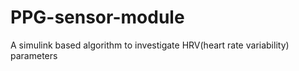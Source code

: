 # PPG-sensor-module
A simulink based algorithm to investigate HRV(heart rate variability) parameters
